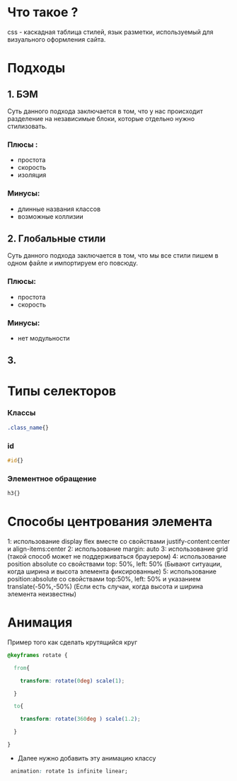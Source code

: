 # Что такое ?
css - каскадная таблица стилей, язык разметки, используемый для визуального оформления сайта.
# Подходы
## 1. БЭМ
Суть данного подхода заключается в том, что у нас происходит разделение на независимые блоки, которые отдельно нужно стилизовать.
### Плюсы :
- простота
- скорость
- изоляция
### Минусы:
- длинные названия классов
- возможные коллизии
## 2. Глобальные стили
Суть данного подхода заключается в том, что мы все стили пишем в одном файле и импортируем его повсюду.
### Плюсы: 
- простота
- скорость
### Минусы: 
- нет модульности
## 3. 
# Типы селекторов
### Классы
~~~ css
.class_name{}
~~~
### id
~~~ css
#id{}
~~~
### Элементное обращение
~~~ css
h3{}
~~~
# Способы центрования элемента
1: использование display flex вместе со свойствами justify-content:center и align-items:center
2: использование margin: auto
3: использование grid (такой способ может не поддерживаться браузером)
4: использование position absolute со свойствами top: 50%, left: 50% (Бывают ситуации, когда ширина и высота элемента фиксированные)
5: использование position:absolute со свойствами top:50%, left: 50% и указанием translate(-50%,-50%) (Если есть случаи, когда высота и ширина элемента неизвестны)
# Анимация
Пример того как сделать крутящийся круг
~~~ css
@keyframes rotate {

  from{

    transform: rotate(0deg) scale(1);

  }

  to{

    transform: rotate(360deg ) scale(1.2);

  }

}
~~~
- Далее нужно добавить эту анимацию классу
~~~ css
 animation: rotate 1s infinite linear;
~~~
